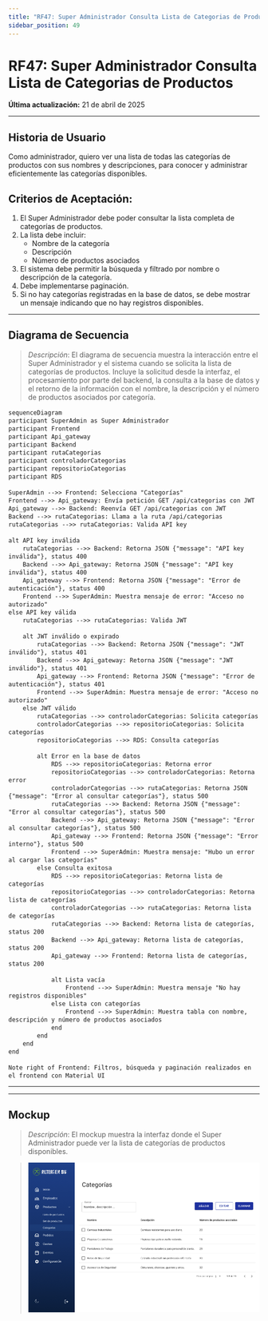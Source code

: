 ```yaml
---
title: "RF47: Super Administrador Consulta Lista de Categorias de Productos"
sidebar_position: 49
---
```


# RF47: Super Administrador Consulta Lista de Categorias de Productos

**Última actualización:** 21 de abril de 2025

---

## Historia de Usuario

Como administrador, quiero ver una lista de todas las categorías de productos con sus nombres y descripciones, para conocer y administrar eficientemente las categorías disponibles.

## **Criterios de Aceptación:**

1. El Super Administrador debe poder consultar la lista completa de categorías de productos.
2. La lista debe incluir:
   - Nombre de la categoría
   - Descripción
   - Número de productos asociados
3. El sistema debe permitir la búsqueda y filtrado por nombre o descripción de la categoría.
4. Debe implementarse paginación.
5. Si no hay categorías registradas en la base de datos, se debe mostrar un mensaje indicando que no hay registros disponibles.


---

## **Diagrama de Secuencia**

> _Descripción_: El diagrama de secuencia muestra la interacción entre el Super Administrador y el sistema cuando se solicita la lista de categorías de productos. Incluye la solicitud desde la interfaz, el procesamiento por parte del backend, la consulta a la base de datos y el retorno de la información con el nombre, la descripción y el número de productos asociados por categoría.

```mermaid
sequenceDiagram
participant SuperAdmin as Super Administrador
participant Frontend
participant Api_gateway
participant Backend
participant rutaCategorias
participant controladorCategorias
participant repositorioCategorias
participant RDS

SuperAdmin -->> Frontend: Selecciona "Categorías"
Frontend -->> Api_gateway: Envía petición GET /api/categorias con JWT
Api_gateway -->> Backend: Reenvía GET /api/categorias con JWT
Backend -->> rutaCategorias: Llama a la ruta /api/categorias
rutaCategorias -->> rutaCategorias: Valida API key

alt API key inválida
    rutaCategorias -->> Backend: Retorna JSON {"message": "API key inválida"}, status 400
    Backend -->> Api_gateway: Retorna JSON {"message": "API key inválida"}, status 400
    Api_gateway -->> Frontend: Retorna JSON {"message": "Error de autenticación"}, status 400
    Frontend -->> SuperAdmin: Muestra mensaje de error: "Acceso no autorizado"
else API key válida
    rutaCategorias -->> rutaCategorias: Valida JWT

    alt JWT inválido o expirado
        rutaCategorias -->> Backend: Retorna JSON {"message": "JWT inválido"}, status 401
        Backend -->> Api_gateway: Retorna JSON {"message": "JWT inválido"}, status 401
        Api_gateway -->> Frontend: Retorna JSON {"message": "Error de autenticación"}, status 401
        Frontend -->> SuperAdmin: Muestra mensaje de error: "Acceso no autorizado"
    else JWT válido
        rutaCategorias -->> controladorCategorias: Solicita categorías
        controladorCategorias -->> repositorioCategorias: Solicita categorías
        repositorioCategorias -->> RDS: Consulta categorías

        alt Error en la base de datos
            RDS -->> repositorioCategorias: Retorna error
            repositorioCategorias -->> controladorCategorias: Retorna error
            controladorCategorias -->> rutaCategorias: Retorna JSON {"message": "Error al consultar categorías"}, status 500
            rutaCategorias -->> Backend: Retorna JSON {"message": "Error al consultar categorías"}, status 500
            Backend -->> Api_gateway: Retorna JSON {"message": "Error al consultar categorías"}, status 500
            Api_gateway -->> Frontend: Retorna JSON {"message": "Error interno"}, status 500
            Frontend -->> SuperAdmin: Muestra mensaje: "Hubo un error al cargar las categorías"
        else Consulta exitosa
            RDS -->> repositorioCategorias: Retorna lista de categorías
            repositorioCategorias -->> controladorCategorias: Retorna lista de categorías
            controladorCategorias -->> rutaCategorias: Retorna lista de categorías
            rutaCategorias -->> Backend: Retorna lista de categorías, status 200
            Backend -->> Api_gateway: Retorna lista de categorías, status 200
            Api_gateway -->> Frontend: Retorna lista de categorías, status 200

            alt Lista vacía
                Frontend -->> SuperAdmin: Muestra mensaje "No hay registros disponibles"
            else Lista con categorías
                Frontend -->> SuperAdmin: Muestra tabla con nombre, descripción y número de productos asociados
            end
        end
    end
end

Note right of Frontend: Filtros, búsqueda y paginación realizados en el frontend con Material UI
```

---

---

## **Mockup**

> _Descripción_: El mockup muestra la interfaz donde el Super Administrador puede ver la lista de categorías de productos disponibles.

> ![Interfaz de consultar lista de categorías](imagenes/mockupConsultarListaCategorias.png)